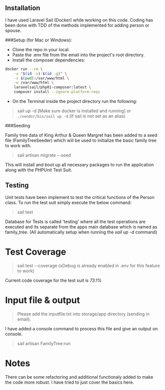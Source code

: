 
## Installation

I have used Laravel Sail (Docker) while working on this code. Coding has been done with TDD of the methods implemented for adding person or spouse. 

###Setup (for Mac or Windows):

- Clone the repo in your local.
- Paste the .env file from the email into the project's root directory.
- Install the composer dependencies:
```sh
docker run --rm \
    -u "$(id -u):$(id -g)" \
    -v $(pwd):/var/www/html \
    -w /var/www/html \
    laravelsail/php81-composer:latest \
    composer install --ignore-platform-reqs
```
- On the Terminal inside the project directory run the following: 
> sail up -d  [Make sure docker is installed and running] or `./vendor/bin/sail up -d` (if sail is not set as an alias)

###Seeding

Family tree data of King Arthur & Queen Margret has been added to a seed file (FamilyTreeSeeder) which will be used to initialize the basic family tree to work with.

> sail artisan migrate --seed


This will install and boot up all necessary packages to run the application along with the PHPUnit Test Suit.

## Testing

Unit tests have been implement to test the critical functions of the Person class. To run the test suit simply execute the below command:

> sail test

Database for Tests is called 'testing' where all the test operations are executed and its separate from the apps main database which is named as family_tree. (All automatically setup when running the *sail up -d* command)

# Test Coverage
> sail test --coverage  (xDebug is already enabled in .env for this feature to work)

Current code coverage for the test suit is *73.1%* 


# Input file & output
> Please add the inputfile.txt into storage/app directory (sending in email).

I have added a console command to process this file and give an output on console. 

> sail artisan FamilyTree:run 


# Notes
There can be some refactoring and additional functionaly added to make the code more robust. I have tried to just cover the basics here.
